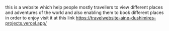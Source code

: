 this is a website which help people mostly travellers to view different places and adventures of the world and also enabling them to book different places in order to enjoy visit it at this link https://travelwebsite-aine-dushimires-projects.vercel.app/
